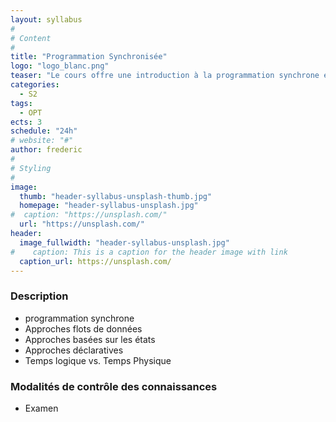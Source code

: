 ```yaml
---
layout: syllabus
#
# Content
#
title: "Programmation Synchronisée"
logo: "logo_blanc.png"
teaser: "Le cours offre une introduction à la programmation synchrone en mélangeant les approches déclaratives, flots de données ou basées sur les états."
categories:
  - S2
tags:
  - OPT
ects: 3
schedule: "24h"
# website: "#"
author: frederic
#
# Styling
#
image:
  thumb: "header-syllabus-unsplash-thumb.jpg"
  homepage: "header-syllabus-unsplash.jpg"
#  caption: "https://unsplash.com/"
  url: "https://unsplash.com/"
header:
  image_fullwidth: "header-syllabus-unsplash.jpg"
#    caption: This is a caption for the header image with link
  caption_url: https://unsplash.com/  
---
```


### Description ###

- programmation synchrone
- Approches flots de données
- Approches basées sur les états
- Approches déclaratives
- Temps logique vs. Temps Physique

### Modalités de contrôle des connaissances ###

- Examen 
